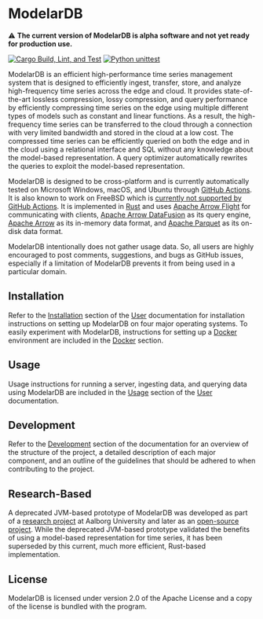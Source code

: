 # ModelarDB
:warning: **The current version of ModelarDB is alpha software and not yet ready for production use.**

[![Cargo Build, Lint, and Test](https://github.com/ModelarData/ModelarDB-RS/actions/workflows/cargo-build-lint-and-test-on-pr-and-push.yml/badge.svg)](https://github.com/ModelarData/ModelarDB-RS/actions/workflows/cargo-build-lint-and-test-on-pr-and-push.yml)
[![Python unittest](https://github.com/ModelarData/ModelarDB-RS/actions/workflows/python-unittest-on-pr-and-push.yml/badge.svg)](https://github.com/ModelarData/ModelarDB-RS/actions/workflows/python-unittest-on-pr-and-push.yml)

ModelarDB is an efficient high-performance time series management system that is designed to efficiently ingest,
transfer, store, and analyze high-frequency time series across the edge and cloud. It provides state-of-the-art
lossless compression, lossy compression, and query performance by efficiently compressing time series on the edge
using multiple different types of models such as constant and linear functions. As a result, the high-frequency time
series can be transferred to the cloud through a connection with very limited bandwidth and stored in the cloud at
a low cost. The compressed time series can be efficiently queried on both the edge and in the cloud using a relational
interface and SQL without any knowledge about the model-based representation. A query optimizer automatically rewrites
the queries to exploit the model-based representation.

ModelarDB is designed to be cross-platform and is currently automatically tested on Microsoft Windows, macOS, and Ubuntu
through [GitHub Actions](https://github.com/ModelarData/ModelarDB-RS/actions). It is also known to work on FreeBSD which
is [currently not supported by GitHub Actions](https://github.com/actions/runner/issues/385). It is implemented in
[Rust](https://www.rust-lang.org/) and uses [Apache Arrow Flight](https://github.com/apache/arrow-rs/tree/master/arrow-flight)
for communicating with clients, [Apache Arrow DataFusion](https://github.com/apache/arrow-datafusion) as its query
engine, [Apache Arrow](https://github.com/apache/arrow-rs) as its in-memory data format, and
[Apache Parquet](https://github.com/apache/arrow-rs/tree/master/parquet) as its on-disk data format.

ModelarDB intentionally does not gather usage data. So, all users are highly encouraged to post comments, suggestions,
and bugs as GitHub issues, especially if a limitation of ModelarDB prevents it from being used in a particular domain.

## Installation
Refer to the [Installation](docs/user/README.md#installation) section of the [User](docs/user/README.md) documentation
for installation instructions on setting up ModelarDB on four major operating systems. To easily experiment with
ModelarDB, instructions for setting up a [Docker](https://docs.docker.com/) environment are included in the
[Docker](docs/user/README.md#docker) section.

## Usage
Usage instructions for running a server, ingesting data, and querying data using ModelarDB are included in the
[Usage](docs/user/README.md#usage) section of the [User](docs/user/README.md) documentation.

## Development
Refer to the [Development](docs/dev/README.md) section of the documentation for an overview of the structure of the
project, a detailed description of each major component, and an outline of the guidelines that should be adhered
to when contributing to the project.

## Research-Based
A deprecated JVM-based prototype of ModelarDB was developed as part of a [research project](https://github.com/skejserjensen/ModelarDB)
at Aalborg University and later as an [open-source project](https://github.com/ModelarData/ModelarDB). While the
deprecated JVM-based prototype validated the benefits of using a model-based representation for time series, it
has been superseded by this current, much more efficient, Rust-based implementation.

## License
ModelarDB is licensed under version 2.0 of the Apache License and a copy of the
license is bundled with the program.
